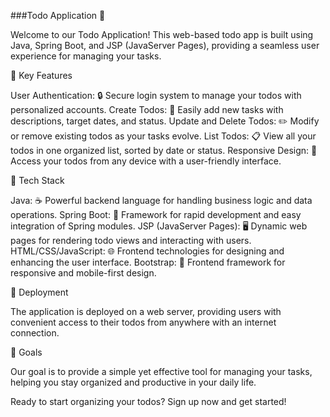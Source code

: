 ###Todo Application 📝

Welcome to our Todo Application! This web-based todo app is built using Java, Spring Boot, and JSP (JavaServer Pages), providing a seamless user experience for managing your tasks.

🚀 Key Features

User Authentication: 🔒 Secure login system to manage your todos with personalized accounts.
Create Todos: 📌 Easily add new tasks with descriptions, target dates, and status.
Update and Delete Todos: ✏️ Modify or remove existing todos as your tasks evolve.
List Todos: 📋 View all your todos in one organized list, sorted by date or status.
Responsive Design: 📱 Access your todos from any device with a user-friendly interface.

🔧 Tech Stack

Java: ☕ Powerful backend language for handling business logic and data operations.
Spring Boot: 🌱 Framework for rapid development and easy integration of Spring modules.
JSP (JavaServer Pages): 🖥️ Dynamic web pages for rendering todo views and interacting with users.
HTML/CSS/JavaScript: 🌐 Frontend technologies for designing and enhancing the user interface.
Bootstrap: 🎨 Frontend framework for responsive and mobile-first design.

📡 Deployment

The application is deployed on a web server, providing users with convenient access to their todos from anywhere with an internet connection.

🎯 Goals

Our goal is to provide a simple yet effective tool for managing your tasks, helping you stay organized and productive in your daily life.

Ready to start organizing your todos? Sign up now and get started!
